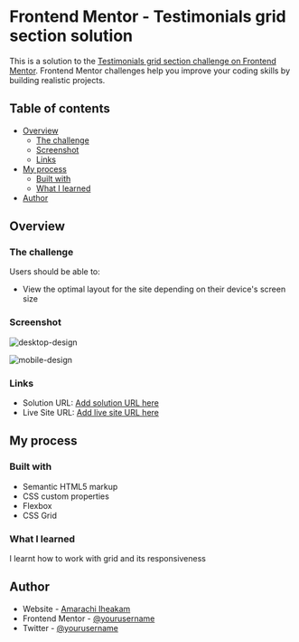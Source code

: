 # Frontend Mentor - Testimonials grid section solution

This is a solution to the [Testimonials grid section challenge on Frontend Mentor](https://www.frontendmentor.io/challenges/testimonials-grid-section-Nnw6J7Un7). Frontend Mentor challenges help you improve your coding skills by building realistic projects. 

## Table of contents

- [Overview](#overview)
  - [The challenge](#the-challenge)
  - [Screenshot](#screenshot)
  - [Links](#links)
- [My process](#my-process)
  - [Built with](#built-with)
  - [What I learned](#what-i-learned)
- [Author](#author)

## Overview

### The challenge

Users should be able to:

- View the optimal layout for the site depending on their device's screen size

### Screenshot

![desktop-design](https://user-images.githubusercontent.com/75266766/231587073-e189a062-fe22-4265-8434-ad5aca8e2d6c.jpg)

![mobile-design](https://user-images.githubusercontent.com/75266766/231587197-92c73f23-1c32-4dc1-ba50-6c23c0038196.jpg)

### Links

- Solution URL: [Add solution URL here](https://your-solution-url.com)
- Live Site URL: [Add live site URL here](https://your-live-site-url.com)

## My process

### Built with

- Semantic HTML5 markup
- CSS custom properties
- Flexbox
- CSS Grid

### What I learned

I learnt how to work with grid and its responsiveness

## Author

- Website - [Amarachi Iheakam](https://cozyamy.github.io/Cozy_Portfolio/)
- Frontend Mentor - [@yourusername](https://www.frontendmentor.io/profile/Cozyamy)
- Twitter - [@yourusername](https://www.twitter.com/AmyyCozy)